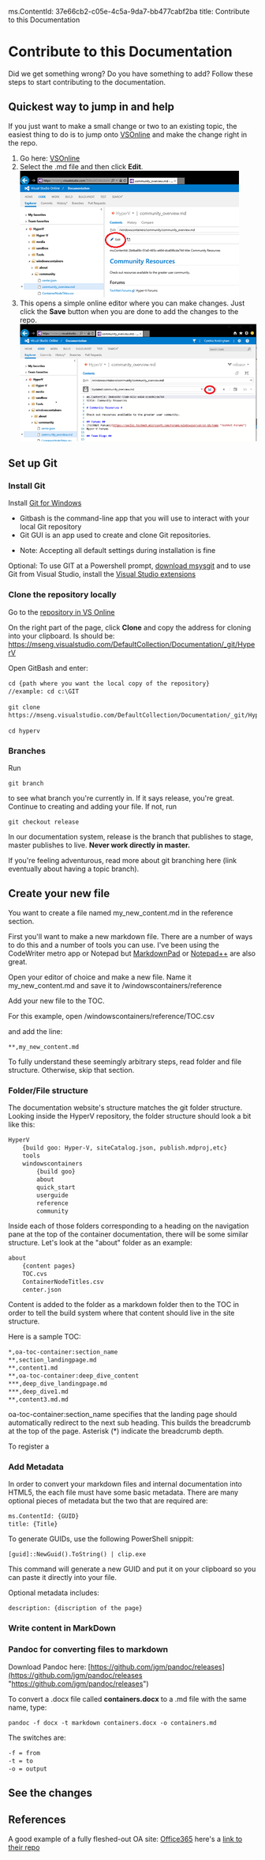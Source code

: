 ms.ContentId: 37e66cb2-c05e-4c5a-9da7-bb477cabf2ba
title: Contribute to this Documentation

# Contribute to this Documentation #

Did we get something wrong?  Do you have something to add?  Follow these steps to start contributing to the documentation.

## Quickest way to jump in and help

If you just want to make a small change or two to an existing topic, the easiest thing to do is to jump onto [VSOnline](https://mseng.visualstudio.com/DefaultCollection/Documentation/_git/HyperV#path=%2Fwindowscontainers&version=GBrelease&_a=contents) and make the change right in the repo.

1. Go here: [VSOnline](https://mseng.visualstudio.com/DefaultCollection/Documentation/_git/HyperV#path=%2Fwindowscontainers&version=GBrelease&_a=contents)
2. Select the .md file and then click **Edit**. 
![](media\vsonline.png)
3. This opens a simple online editor where you can make changes. Just click the **Save** button when you are done to add the changes to the repo. 
![](media\vsoeditor.png)

## Set up Git ##

### Install Git ###
Install [Git for Windows](http://git-scm.com/download/win "http://git-scm.com/download/win")
- Gitbash is the command-line app that you will use to interact with your local Git repository
- Git GUI is an app used to create and clone Git repositories.
* Note: Accepting all default settings during installation is fine

Optional:
To use GIT at a Powershell prompt, [download msysgit](http://msysgit.github.io/ "http://msysgit.github.io/") and to use Git from Visual Studio, install the [Visual Studio extensions](https://visualstudiogallery.msdn.microsoft.com/8f594baa-e44e-4114-8381-e175ace0fe97 "https://visualstudiogallery.msdn.microsoft.com/8f594baa-e44e-4114-8381-e175ace0fe97")

### Clone the repository locally ###
Go to the [repository in VS Online](https://mseng.visualstudio.com/DefaultCollection/Documentation/_git/HyperV#path=%2F&version=GBrelease&_a=contents "https://mseng.visualstudio.com/DefaultCollection/Documentation/_git/HyperV#path=%2F&version=GBrelease&_a=contents")

On the right part of the page, click **Clone** and copy the address for cloning into your clipboard. Is should be: https://mseng.visualstudio.com/DefaultCollection/Documentation/_git/HyperV

Open GitBash and enter:

	cd {path where you want the local copy of the repository} 
	//example: cd c:\GIT
	
	git clone https://mseng.visualstudio.com/DefaultCollection/Documentation/_git/HyperV

	cd hyperv


### Branches ###
Run

	git branch

to see what branch you're currently in.  If it says release, you're great.  Continue to creating and adding your file.  If not, run

	git checkout release

In our documentation system, release is the branch that publishes to stage, master publishes to live.  **Never work directly in master.**

If you're feeling adventurous, read more about git branching here (link eventually about having a topic branch).

## Create your new file ##
You want to create a file named my_new_content.md in the reference section.  

First you'll want to make a new markdown file.  There are a number of ways to do this and a number of tools you can use.  I've been using the CodeWriter metro app or Notepad but [MarkdownPad](http://www.markdownpad.com/ "http://www.markdownpad.com/") or [Notepad++](http://notepad-plus-plus.org/ "http://notepad-plus-plus.org/") are also great.

Open your editor of choice and make a new file.  Name it my_new_content.md and save it to /windowscontainers/reference

Add your new file to the TOC.

For this example, open /windowscontainers/reference/TOC.csv

and add the line:

	**,my_new_content.md

To fully understand these seemingly arbitrary steps, read folder and file structure.  Otherwise, skip that section.


### Folder/File structure ###

The documentation website's structure matches the git folder structure.  Looking inside the HyperV repository, the folder structure should look a bit like this:

	HyperV
		{build goo: Hyper-V, siteCatalog.json, publish.mdproj,etc} 
		tools
		windowscontainers
			{build goo}
			about
			quick_start
			userguide
			reference
			community

Inside each of those folders corresponding to a heading on the navigation pane at the top of the container documentation, there will be some similar structure.  Let's look at the "about" folder as an example:

	about
		{content pages}
		TOC.cvs
		ContainerNodeTitles.csv
		center.json

Content is added to the folder as a markdown folder then to the TOC in order to tell the build system where that content should live in the site structure.

Here is a sample TOC:

	*,oa-toc-container:section_name
	**,section_landingpage.md
	**,content1.md 
	**,oa-toc-container:deep_dive_content
	***,deep_dive_landingpage.md
	***,deep_dive1.md
	**,content3.md.md

oa-toc-container:section_name specifies that the landing page should automatically redirect to the next sub heading.  This builds the breadcrumb at the top of the page.
Asterisk (*) indicate the breadcrumb depth.

To register a 
		

### Add Metadata ###
In order to convert your markdown files and internal documentation into HTML5, the each file must have some basic metadata.  There are many optional pieces of metadata but the two that are required are:

	ms.ContentId: {GUID}
	title: {Title}

To generate GUIDs, use the following PowerShell snippit:

	[guid]::NewGuid().ToString() | clip.exe

This command will generate a new GUID and put it on your clipboard so you can paste it directly into your file.


Optional metadata includes:

	description: {discription of the page}


### Write content in MarkDown ###

### Pandoc for converting files to markdown ###

Download Pandoc here: [https://github.com/jgm/pandoc/releases](https://github.com/jgm/pandoc/releases "https://github.com/jgm/pandoc/releases")

To convert a .docx file called **containers.docx** to a .md file with the same name, type: 

    pandoc -f docx -t markdown containers.docx -o containers.md

The switches are:

    -f = from
    -t = to
    -o = output


## See the changes ##

## References ##
A good example of a fully fleshed-out OA site: [Office365](https://msdn.microsoft.com/en-us/office/office365/api/api-catalog "https://msdn.microsoft.com/en-us/office/office365/api/api-catalog") here's a [link to their repo](https://mseng.visualstudio.com/DefaultCollection/Documentation/_git/O365API#path=%2Foffice%2Foffice365%2FAPI&version=GBmaster&_a=contents "https://mseng.visualstudio.com/DefaultCollection/Documentation/_git/O365API#path=%2Foffice%2Foffice365%2FAPI&version=GBmaster&_a=contents")


